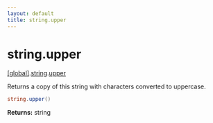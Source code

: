 ```yaml
---
layout: default
title: string.upper
---
```


# string.upper

[\[global\]]({{site.baseurl}}/docs/).[string]({{site.baseurl}}/docs/string/).[upper]({{site.baseurl}}/docs/string/upper/)

Returns a copy of this string with characters converted to uppercase.

```cs
string.upper()
```

**Returns:** string
